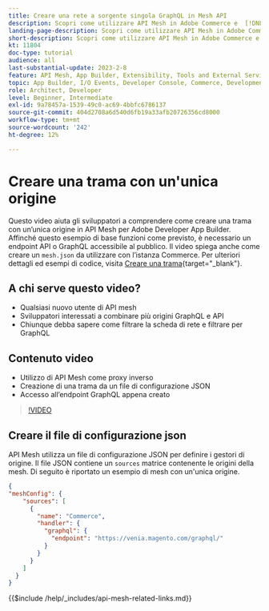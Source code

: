 ```yaml
---
title: Creare una rete a sorgente singola GraphQL in Mesh API
description: Scopri come utilizzare API Mesh in Adobe Commerce e  [!DNL Adobe App Builder]. Scopri come creare una rete con una sola origine.
landing-page-description: Scopri come utilizzare API Mesh in Adobe Commerce e  [!DNL Adobe App Builder]. Scopri come creare una rete con una sola origine.
short-description: Scopri come utilizzare API Mesh in Adobe Commerce e  [!DNL Adobe App Builder]. Scopri come creare una rete con una sola origine.
kt: 11804
doc-type: tutorial
audience: all
last-substantial-update: 2023-2-8
feature: API Mesh, App Builder, Extensibility, Tools and External Services, Backend Development
topic: App Builder, I/O Events, Developer Console, Commerce, Development, Integrations
role: Architect, Developer
level: Beginner, Intermediate
exl-id: 9a78457a-1539-49c0-ac69-4bbfc6786137
source-git-commit: 404d2708a6d540d6fb19a33afb20726356cd8000
workflow-type: tm+mt
source-wordcount: '242'
ht-degree: 12%

---
```


# Creare una trama con un&#39;unica origine

Questo video aiuta gli sviluppatori a comprendere come creare una trama con un’unica origine in API Mesh per Adobe Developer App Builder. Affinché questo esempio di base funzioni come previsto, è necessario un endpoint API o GraphQL accessibile al pubblico. Il video spiega anche come creare un `mesh.json` da utilizzare con l’istanza Commerce. Per ulteriori dettagli ed esempi di codice, visita [Creare una trama](https://developer.adobe.com/graphql-mesh-gateway/gateway/create-mesh/#create-a-mesh-1){target="_blank"}.

## A chi serve questo video?

* Qualsiasi nuovo utente di API mesh
* Sviluppatori interessati a combinare più origini GraphQL e API
* Chiunque debba sapere come filtrare la scheda di rete e filtrare per GraphQL

## Contenuto video

* Utilizzo di API Mesh come proxy inverso
* Creazione di una trama da un file di configurazione JSON
* Accesso all’endpoint GraphQL appena creato

>[!VIDEO](https://video.tv.adobe.com/v/3414124?quality=12&learn=on)

## Creare il file di configurazione json

API Mesh utilizza un file di configurazione JSON per definire i gestori di origine. Il file JSON contiene un `sources` matrice contenente le origini della mesh. Di seguito è riportato un esempio di mesh con un&#39;unica origine.

```json
{
"meshConfig": {
    "sources": [
      {
        "name": "Commerce",
        "handler": {
          "graphql": {
            "endpoint": "https://venia.magento.com/graphql/"
          }
        }
      }
    ]
  }
}
```

{{$include /help/_includes/api-mesh-related-links.md}}
